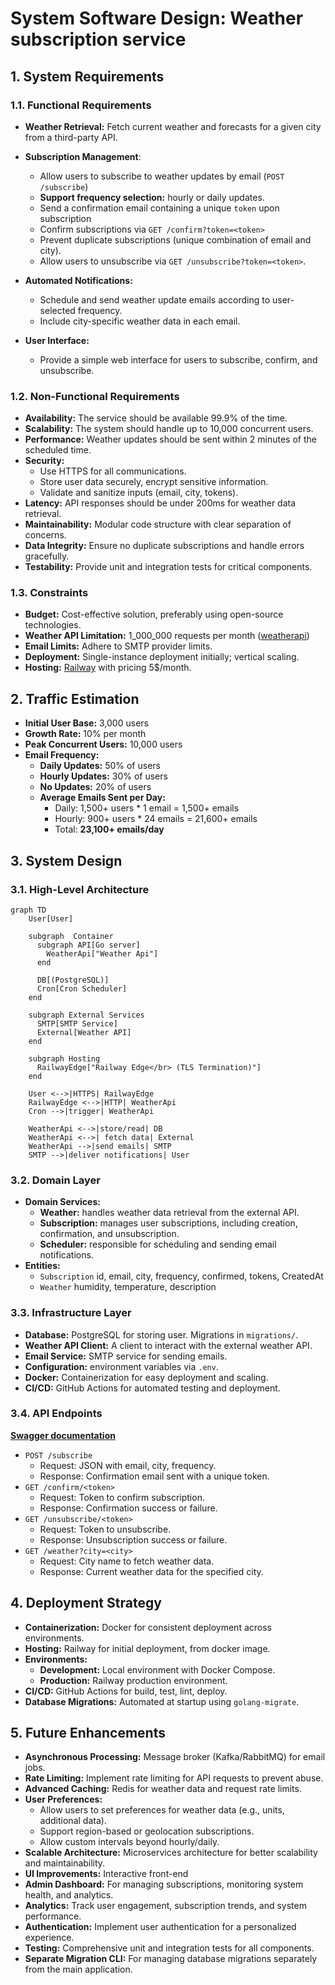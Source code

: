 # System Software Design: Weather subscription service

## 1. System Requirements

### 1.1. Functional Requirements
- **Weather Retrieval:** Fetch current weather and forecasts for a given city from a third-party API.
- **Subscription Management**:
  
  - Allow users to subscribe to weather updates by email (```POST /subscribe```)
  - **Support frequency selection:** hourly or daily updates.
  - Send a confirmation email containing a unique ```token``` upon subscription
  - Confirm subscriptions via ```GET /confirm?token=<token>```
  - Prevent duplicate subscriptions (unique combination of email and city).
  - Allow users to unsubscribe via ```GET /unsubscribe?token=<token>```.
- **Automated Notifications:**
  
  - Schedule and send weather update emails according to user-selected frequency. 
  - Include city-specific weather data in each email.
- **User Interface:**

    - Provide a simple web interface for users to subscribe, confirm, and unsubscribe.

### 1.2. Non-Functional Requirements

- **Availability:** The service should be available 99.9% of the time.
- **Scalability:** The system should handle up to 10,000 concurrent users.
- **Performance:** Weather updates should be sent within 2 minutes of the scheduled time.
- **Security:** 
  - Use HTTPS for all communications.
  - Store user data securely, encrypt sensitive information.
  - Validate and sanitize inputs (email, city, tokens).
- **Latency:** API responses should be under 200ms for weather data retrieval.
- **Maintainability:** Modular code structure with clear separation of concerns.
- **Data Integrity:** Ensure no duplicate subscriptions and handle errors gracefully.
- **Testability:** Provide unit and integration tests for critical components.

### 1.3. Constraints

- **Budget:** Cost-effective solution, preferably using open-source technologies.
- **Weather API Limitation:** 1_000_000 requests per month ([weatherapi](https://www.weatherapi.com/))
- **Email Limits:** Adhere to SMTP provider limits.
- **Deployment:** Single-instance deployment initially; vertical scaling.
- **Hosting:** [Railway](https://railway.com/) with pricing 5$/month.

## 2. Traffic Estimation

- **Initial User Base:** 3,000 users
- **Growth Rate:** 10% per month
- **Peak Concurrent Users:** 10,000 users
- **Email Frequency:**
  - **Daily Updates:** 50% of users
  - **Hourly Updates:** 30% of users
  - **No Updates:** 20% of users
  - **Average Emails Sent per Day:**
    - Daily: 1,500+ users * 1 email = 1,500+ emails
    - Hourly: 900+ users * 24 emails = 21,600+ emails
    - Total: **23,100+ emails/day**

## 3. System Design
### 3.1. High-Level Architecture
```mermaid
graph TD
    User[User]

    subgraph  Container
      subgraph API[Go server]
        WeatherApi["Weather Api"]
      end

      DB[(PostgreSQL)]
      Cron[Cron Scheduler]
    end

    subgraph External Services
      SMTP[SMTP Service]
      External[Weather API]
    end

    subgraph Hosting
      RailwayEdge["Railway Edge</br> (TLS Termination)"]
    end

    User <-->|HTTPS| RailwayEdge
    RailwayEdge <-->|HTTP| WeatherApi
    Cron -->|trigger| WeatherApi

    WeatherApi <-->|store/read| DB
    WeatherApi <-->| fetch data| External
    WeatherApi -->|send emails| SMTP
    SMTP -->|deliver notifications| User

```

### 3.2. Domain Layer

- **Domain Services:**
  - **Weather:** handles weather data retrieval from the external API.
  - **Subscription:** manages user subscriptions, including creation, confirmation, and unsubscription.
  - **Scheduler:** responsible for scheduling and sending email notifications.
- **Entities:**
  - ```Subscription``` id, email, city, frequency, confirmed, tokens, CreatedAt 
  - ```Weather``` humidity, temperature, description

### 3.3. Infrastructure Layer

- **Database:** PostgreSQL for storing user. Migrations in ```migrations/```.
- **Weather API Client:** A client to interact with the external weather API.
- **Email Service:** SMTP service for sending emails.
- **Configuration:** environment variables via ```.env```.
- **Docker:** Containerization for easy deployment and scaling.
- **CI/CD:** GitHub Actions for automated testing and deployment.

### 3.4. API Endpoints

[**Swagger documentation**](/docs/swagger.yaml)

- ```POST /subscribe```
  - Request: JSON with email, city, frequency.
  - Response: Confirmation email sent with a unique token.
- ```GET /confirm/<token>```
  - Request: Token to confirm subscription.
  - Response: Confirmation success or failure.
- ```GET /unsubscribe/<token>```
  - Request: Token to unsubscribe.
  - Response: Unsubscription success or failure.
- ```GET /weather?city=<city>```
  - Request: City name to fetch weather data.
  - Response: Current weather data for the specified city.


## 4. Deployment Strategy

- **Containerization:** Docker for consistent deployment across environments.
- **Hosting:** Railway for initial deployment, from docker image.
- **Environments:** 
  - **Development:** Local environment with Docker Compose.
  - **Production:** Railway production environment.
- **CI/CD:** GitHub Actions for build, test, lint, deploy.
- **Database Migrations:** Automated at startup using ```golang-migrate```.

## 5. Future Enhancements

 - **Asynchronous Processing:** Message broker (Kafka/RabbitMQ) for email jobs.
 - **Rate Limiting:** Implement rate limiting for API requests to prevent abuse.
 - **Advanced Caching:** Redis for weather data and request rate limits. 
 - **User Preferences:**
   - Allow users to set preferences for weather data (e.g., units, additional data).
   - Support region-based or geolocation subscriptions.
   - Allow custom intervals beyond hourly/daily.
 - **Scalable Architecture:** Microservices architecture for better scalability and maintainability.
 - **UI Improvements:** Interactive front-end
 - **Admin Dashboard:** For managing subscriptions, monitoring system health, and analytics.
 - **Analytics:** Track user engagement, subscription trends, and system performance.
 - **Authentication:** Implement user authentication for a personalized experience.
 - **Testing:** Comprehensive unit and integration tests for all components.
 - **Separate Migration CLI:** For managing database migrations separately from the main application.

